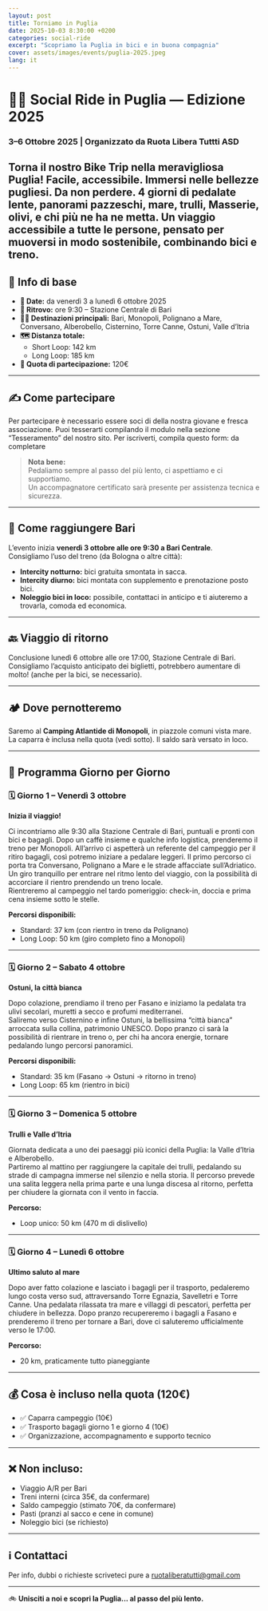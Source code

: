 ```yaml
---
layout: post
title: Torniamo in Puglia
date: 2025-10-03 8:30:00 +0200
categories: social-ride
excerpt: "Scopriamo la Puglia in bici e in buona compagnia"
cover: assets/images/events/puglia-2025.jpeg
lang: it
---
```

# 🚴‍♀️ Social Ride in Puglia — Edizione 2025
### 3–6 Ottobre 2025 | Organizzato da Ruota Libera Tuttti ASD

Torna il nostro Bike Trip nella meravigliosa Puglia! Facile, accessibile. Immersi nelle bellezze pugliesi. Da non perdere. 
4 giorni di pedalate lente, panorami pazzeschi, mare, trulli, Masserie, olivi, e chi più ne ha ne metta.
Un viaggio accessibile a tutte le persone, pensato per muoversi in modo sostenibile, combinando bici e treno. 
---
## 📍 Info di base
- **📅 Date:** da venerdì 3 a lunedì 6 ottobre 2025  
- **📌 Ritrovo:** ore 9:30 – Stazione Centrale di Bari  
- **🚴‍♂️ Destinazioni principali:** Bari, Monopoli, Polignano a Mare, Conversano, Alberobello, Cisternino, Torre Canne, Ostuni, Valle d’Itria  
- **🗺️ Distanza totale:**
  - Short Loop: 142 km  
  - Long Loop: 185 km  
- **💸 Quota di partecipazione:** 120€

---

## ✍️ Come partecipare

Per partecipare è necessario essere soci di della nostra giovane e fresca associazione.
Puoi tesserarti compilando il modulo nella sezione “Tesseramento” del nostro sito.
Per iscriverti, compila questo form: da completare

> **Nota bene:**  
> Pedaliamo sempre al passo del più lento, ci aspettiamo e ci supportiamo.  
> Un  accompagnatore certificato sarà presente per assistenza tecnica e sicurezza.

---

## 🚆 Come raggiungere Bari

L’evento inizia **venerdì 3 ottobre alle ore 9:30 a Bari Centrale**.  
Consigliamo l’uso del treno (da Bologna o altre città):

- **Intercity notturno:** bici gratuita smontata in sacca.  
- **Intercity diurno:** bici montata con supplemento e prenotazione posto bici.  
- **Noleggio bici in loco:** possibile, contattaci in anticipo e ti aiuteremo a trovarla, comoda ed economica. 

---

## 🔙 Viaggio di ritorno

Conclusione lunedì 6 ottobre alle ore 17:00, Stazione Centrale di Bari.  
Consigliamo l’acquisto anticipato dei biglietti, potrebbero aumentare di molto! (anche per la bici, se necessario).

---

## 🏕️ Dove pernotteremo

Saremo al **Camping Atlantide di Monopoli**, in piazzole comuni vista mare.  
La caparra è inclusa nella quota (vedi sotto). Il saldo sarà versato in loco.

---

## 📅 Programma Giorno per Giorno

### 🗓 **Giorno 1 – Venerdì 3 ottobre**  
**Inizia il viaggio!**

Ci incontriamo alle 9:30 alla Stazione Centrale di Bari, puntuali e pronti con bici e bagagli. Dopo un caffè insieme e qualche info logistica, prenderemo il treno per Monopoli. All’arrivo ci aspetterà un referente del campeggio per il ritiro bagagli, così potremo iniziare a pedalare leggeri.
Il primo percorso ci porta tra Conversano, Polignano a Mare e le strade affacciate sull’Adriatico. Un giro tranquillo per entrare nel ritmo lento del viaggio, con la possibilità di accorciare il rientro prendendo un treno locale.  
Rientreremo al campeggio nel tardo pomeriggio: check-in, doccia e prima cena insieme sotto le stelle.

**Percorsi disponibili:**  
- Standard: 37 km (con rientro in treno da Polignano)  
- Long Loop: 50 km (giro completo fino a Monopoli)

---

### 🗓 **Giorno 2 – Sabato 4 ottobre**  
**Ostuni, la città bianca**

Dopo colazione, prendiamo il treno per Fasano e iniziamo la pedalata tra ulivi secolari, muretti a secco e profumi mediterranei.  
Saliremo verso Cisternino e infine Ostuni, la bellissima “città bianca” arroccata sulla collina, patrimonio UNESCO.
Dopo pranzo ci sarà la possibilità di rientrare in treno o, per chi ha ancora energie, tornare pedalando lungo percorsi panoramici.

**Percorsi disponibili:**  
- Standard: 35 km (Fasano → Ostuni → ritorno in treno)  
- Long Loop: 65 km (rientro in bici)

---

### 🗓 **Giorno 3 – Domenica 5 ottobre**  
**Trulli e Valle d’Itria**

Giornata dedicata a uno dei paesaggi più iconici della Puglia: la Valle d’Itria e Alberobello.  
Partiremo al mattino per raggiungere la capitale dei trulli, pedalando su strade di campagna immerse nel silenzio e nella storia.
Il percorso prevede una salita leggera nella prima parte e una lunga discesa al ritorno, perfetta per chiudere la giornata con il vento in faccia.

**Percorso:**  
- Loop unico: 50 km (470 m di dislivello)

---

### 🗓 **Giorno 4 – Lunedì 6 ottobre**  
**Ultimo saluto al mare**

Dopo aver fatto colazione e lasciato i bagagli per il trasporto, pedaleremo lungo costa verso sud, attraversando Torre Egnazia, Savelletri e Torre Canne.  Una pedalata rilassata tra mare e villaggi di pescatori, perfetta per chiudere in bellezza.
Dopo pranzo recupereremo i bagagli a Fasano e prenderemo il treno per tornare a Bari, dove ci saluteremo ufficialmente verso le 17:00.

**Percorso:**  
- 20 km, praticamente tutto pianeggiante

---

## 💰 Cosa è incluso nella quota (120€)

- ✅ Caparra campeggio (10€)  
- ✅ Trasporto bagagli giorno 1 e giorno 4 (10€)  
- ✅ Organizzazione, accompagnamento e supporto tecnico

---

## ❌ Non incluso:
- Viaggio A/R per Bari  
- Treni interni (circa 35€, da confermare)  
- Saldo campeggio (stimato 70€, da confermare)  
- Pasti (pranzi al sacco e cene in comune)  
- Noleggio bici (se richiesto)

---

## ℹ️ Contattaci
Per info, dubbi o richieste scriveteci pure a ruotaliberatutti@gmail.com

---

🚲 **Unisciti a noi e scopri la Puglia... al passo del più lento.**
